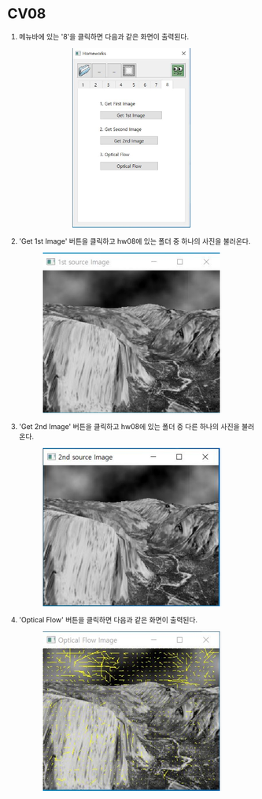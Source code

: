 # CV08

1. 메뉴바에 있는 '8'을 클릭하면 다음과 같은 화면이 출력된다.
<p align="center"><img src="Image/CV08/1.JPG" width="240px"></p>  

2. 'Get 1st Image' 버튼을 클릭하고 hw08에 있는 폴더 중 하나의 사진을 불러온다.
<p align="center"><img src="Image/CV08/2.JPG" width="360px"></p>  

3. 'Get 2nd Image' 버튼을 클릭하고 hw08에 있는 폴더 중 다른 하나의 사진을 불러온다.
<p align="center"><img src="Image/CV08/3.JPG" width="360px"></p>  

4. 'Optical Flow' 버튼을 클릭하면 다음과 같은 화면이 출력된다.  
<p align="center"><img src="Image/CV08/4.JPG" width="360px"></p>  
